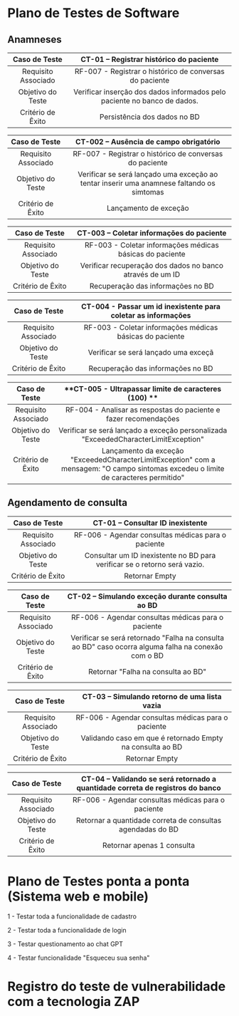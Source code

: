 # Plano de Testes de Software
## Anamneses

| **Caso de Teste** 	| **CT-01 – Registrar histórico do paciente** 	|
|:---:	|:---:	|
|	Requisito Associado 	| RF-007 - Registrar o histórico de conversas do paciente |
| Objetivo do Teste 	| Verificar inserção dos dados informados pelo paciente no banco de dados. |
|Critério de Êxito | Persistência dos dados no BD  |

| **Caso de Teste** 	| **CT-002 – Ausência de campo obrigatório** 	|
|:---:	|:---:	|
|	Requisito Associado 	| RF-007 - Registrar o histórico de conversas do paciente |
| Objetivo do Teste 	| Verificar se será lançado uma exceção ao tentar inserir uma anamnese faltando os simtomas |
|Critério de Êxito | Lançamento de exceção  |

| **Caso de Teste** 	| **CT-003 – Coletar informações do paciente** 	|
|:---:	|:---:	|
|	Requisito Associado 	| RF-003 - Coletar informações médicas básicas do paciente |
| Objetivo do Teste 	| Verificar recuperação dos dados no banco através de um ID |
|Critério de Êxito | Recuperação das informações no BD  |

| **Caso de Teste** 	| **CT-004 - Passar um id inexistente para coletar as informações** 	|
|:---:	|:---:	|
|	Requisito Associado 	| RF-003 - Coletar informações médicas básicas do paciente |
| Objetivo do Teste 	| Verificar se será lançado uma exceçã |
|Critério de Êxito | Recuperação das informações no BD  |

| **Caso de Teste** 	| **CT-005 - Ultrapassar limite de caracteres (100) ** 	|
|:---:	|:---:	|
|	Requisito Associado 	| RF-004 - Analisar as respostas do paciente e fazer recomendações |
| Objetivo do Teste 	| Verificar se será lançado a exceção personalizada "ExceededCharacterLimitException" |
|Critério de Êxito | Lançamento da exceção "ExceededCharacterLimitException" com a mensagem: "O campo sintomas excedeu o limite de caracteres permitido"  |

## Agendamento de consulta

| **Caso de Teste** 	| **CT-01 – Consultar ID inexistente** 	|
|:---:	|:---:	|
|	Requisito Associado 	| RF-006 - Agendar consultas médicas para o paciente |
| Objetivo do Teste 	| Consultar um ID inexistente no BD para verificar se o retorno será vazio. |
|Critério de Êxito | Retornar Empty  |

| **Caso de Teste** 	| **CT-02 – Simulando exceção durante consulta ao BD** 	|
|:---:	|:---:	|
|	Requisito Associado 	| RF-006 - Agendar consultas médicas para o paciente |
| Objetivo do Teste 	| Verificar se será retornado "Falha na consulta ao BD" caso ocorra alguma falha na conexão com o BD |
|Critério de Êxito | Retornar "Falha na consulta ao BD"  |

| **Caso de Teste** 	| **CT-03 – Simulando retorno de uma lista vazia** 	|
|:---:	|:---:	|
|	Requisito Associado 	| RF-006 - Agendar consultas médicas para o paciente |
| Objetivo do Teste 	| Validando caso em que é retornado Empty na consulta ao BD |
|Critério de Êxito | Retornar Empty  |

| **Caso de Teste** 	| **CT-04 – Validando se será retornado a quantidade correta de registros do banco** 	|
|:---:	|:---:	|
|	Requisito Associado 	| RF-006 - Agendar consultas médicas para o paciente |
| Objetivo do Teste 	| Retornar a quantidade correta de consultas agendadas do BD|
|Critério de Êxito | Retornar apenas 1 consulta   |

# Plano de Testes ponta a ponta (Sistema web e mobile)

1 - Testar toda a funcionalidade de cadastro

2 - Testar toda a funcionalidade de login

3 - Testar questionamento ao chat GPT

4 - Testar funcionalidade "Esqueceu sua senha"

# Registro do teste de vulnerabilidade com a tecnologia ZAP
